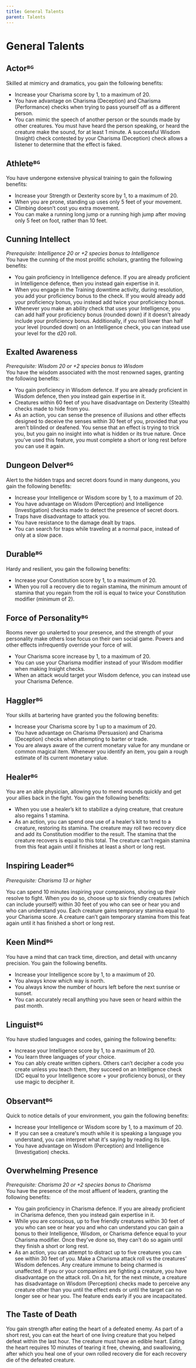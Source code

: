 ```yaml
---
title: General Talents
parent: Talents
---
```


# General Talents

## Actorᴮᴳ
Skilled at mimicry and dramatics, you gain the following benefits:
* Increase your Charisma score by 1, to a maximum of 20.
* You have advantage on Charisma (Deception) and Charisma (Performance) checks when trying to pass yourself off as a different person.
* You can mimic the speech of another person or the sounds made by other creatures. You must have heard the person speaking, or heard the creature make the sound, for at least 1 minute. A successful Wisdom (Insight) check contested by your Charisma (Deception) check allows a listener to determine that the effect is faked.

## Athleteᴮᴳ
You have undergone extensive physical training to gain the following benefits:
* Increase your Strength or Dexterity score by 1, to a maximum of 20.
* When you are prone, standing up uses only 5 feet of your movement.
* Climbing doesn’t cost you extra movement.
* You can make a running long jump or a running high jump after moving only 5 feet on foot, rather than 10 feet.

## Cunning Intellect
*Prerequisite: Intelligence 20 or +2 species bonus to Intelligence*<br>
You have the cunning of the most prolific scholars, granting the following benefits:
* You gain proficiency in Intelligence defence. If you are already proficient in Intelligence defence, then you instead gain expertise in it.
* When you engage in the Training downtime activity, during resolution, you add your proficiency bonus to the check. If you would already add your proficiency bonus, you instead add twice your proficiency bonus.
* Whenever you make an ability check that uses your Intelligence, you can add half your proficiency bonus (rounded down) if it doesn't already include your proficiency bonus. Additionally, if you roll lower than half your level (rounded down) on an Intelligence check, you can instead use your level for the d20 roll.

## Exalted Awareness
*Prerequisite: Wisdom 20 or +2 species bonus to Wisdom*<br>
You have the wisdom associated with the most renowned sages, granting the following benefits:
* You gain proficiency in Wisdom defence. If you are already proficient in Wisdom defence, then you instead gain expertise in it.
* Creatures within 60 feet of you have disadvantage on Dexterity (Stealth) checks made to hide from you.
* As an action, you can sense the presence of illusions and other effects designed to deceive the senses within 30 feet of you, provided that you aren't blinded or deafened. You sense that an effect is trying to trick you, but you gain no insight into what is hidden or its true nature. Once you've used this feature, you must complete a short or long rest before you can use it again.

## Dungeon Delverᴮᴳ
Alert to the hidden traps and secret doors found in many dungeons, you gain the following benefits:
* Increase your Intelligence or Wisdom score by 1, to a maximum of 20.
* You have advantage on Wisdom (Perception) and Intelligence (Investigation) checks made to detect the presence of secret doors.
* Traps have disadvantage to attack you.
* You have resistance to the damage dealt by traps.
* You can search for traps while traveling at a normal pace, instead of only at a slow pace.

## Durableᴮᴳ
Hardy and resilient, you gain the following benefits:
* Increase your Constitution score by 1, to a maximum of 20.
* When you roll a recovery die to regain stamina, the minimum amount of stamina that you regain from the roll is equal to twice your Constitution modifier (minimum of 2).

## Force of Personalityᴮᴳ
Rooms never go unalerted to your presence, and the strength of your personality make others lose focus on their own social game. Powers and other effects infrequently override your force of will.
* Your Charisma score increase by 1, to a maximum of 20.
* You can use your Charisma modifier instead of your Wisdom modifier when making Insight checks.
* When an attack would target your Wisdom defence, you can instead use your Charisma Defence.

## Hagglerᴮᴳ
Your skills at bartering have granted you the following benefits:
* Increase your Charisma score by 1 up to a maximum of 20.
* You have advantage on Charisma (Persuasion) and Charisma (Deception) checks when attempting to barter or trade.
* You are always aware of the current monetary value for any mundane or common magical item. Whenever you identify an item, you gain a rough estimate of its current monetary value.

## Healerᴮᴳ
You are an able physician, allowing you to mend wounds quickly and get your allies back in the fight. You gain the following benefits:
* When you use a healer’s kit to stabilize a dying creature, that creature also regains 1 stamina.
* As an action, you can spend one use of a healer’s kit to tend to a creature, restoring its stamina. The creature may roll two recovery dice and add its Constitution modifier to the result. The stamina that the creature recovers is equal to this total. The creature can’t regain stamina from this feat again until it finishes at least a short or long rest.

## Inspiring Leaderᴮᴳ
*Prerequisite: Charisma 13 or higher*

You can spend 10 minutes inspiring your companions, shoring up their resolve to fight. When you do so, choose up to six friendly creatures (which can include yourself) within 30 feet of you who can see or hear you and who can understand you. Each creature gains temporary stamina equal to your Charisma score. A creature can’t gain temporary stamina from this feat again until it has finished a short or long rest.

## Keen Mindᴮᴳ
You have a mind that can track time, direction, and detail with uncanny precision. You gain the following benefits.
* Increase your Intelligence score by 1, to a maximum of 20.
* You always know which way is north.
* You always know the number of hours left before the next sunrise or sunset.
* You can accurately recall anything you have seen or heard within the past month.

## Linguistᴮᴳ
You have studied languages and codes, gaining the following benefits:
* Increase your Intelligence score by 1, to a maximum of 20.
* You learn three languages of your choice.
* You can ably create written ciphers. Others can’t decipher a code you create unless you teach them, they succeed on an Intelligence check (DC equal to your Intelligence score + your proficiency bonus), or they use magic to decipher it.

## Observantᴮᴳ
Quick to notice details of your environment, you gain the following benefits:
* Increase your Intelligence or Wisdom score by 1, to a maximum of 20.
* If you can see a creature's mouth while it is speaking a language you understand, you can interpret what it's saying by reading its lips.
* You have advantage on Wisdom (Perception) and Intelligence (Investigation) checks.

## Overwhelming Presence
*Prerequisite: Charisma 20 or +2 species bonus to Charisma*<br>
You have the presence of the most affluent of leaders, granting the following benefits:
* You gain proficiency in Charisma defence. If you are already proficient in Charisma defence, then you instead gain expertise in it.
* While you are conscious, up to five friendly creatures within 30 feet of you who can see or hear you and who can understand you can gain a bonus to their Intelligence, Wisdom, or Charisma defence equal to your Charisma modifier. Once they've done so, they can’t do so again until they finish a short or long rest.
* As an action, you can attempt to distract up to five creatures you can see within 30 feet of you. Make a Charisma attack roll vs the creatures' Wisdom defences. Any creature immune to being charmed is unaffected. If you or your companions are fighting a creature, you have disadvantage on the attack roll. On a hit, for the next minute, a creature has disadvantage on Wisdom (Perception) checks made to perceive any creature other than you until the effect ends or until the target can no longer see or hear you. The feature ends early if you are incapacitated.

## The Taste of Death
You gain strength after eating the heart of a defeated enemy. As part of a short rest, you can eat the heart of one living creature that you helped defeat within the last hour. The creature must have an edible heart. Eating the heart requires 10 minutes of tearing it free, chewing, and swallowing, after which you heal one of your own rolled recovery die for each recovery die of the defeated creature.
